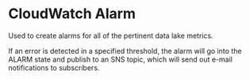 # CloudWatch Alarm

Used to create alarms for all of the pertinent data lake metrics.

If an error is detected in a specified threshold, the alarm will go into the ALARM state and publish to an SNS topic, which will send out e-mail notifications to subscribers.
